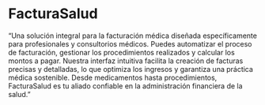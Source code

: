 # FacturaSalud
“Una solución integral para la facturación médica diseñada específicamente para profesionales y consultorios médicos. Puedes automatizar el proceso de facturación, gestionar los procedimientos realizados y calcular los montos a pagar. Nuestra interfaz intuitiva facilita la creación de facturas precisas y detalladas, lo que optimiza los ingresos y garantiza una práctica médica sostenible. Desde medicamentos hasta procedimientos, FacturaSalud es tu aliado confiable en la administración financiera de la salud.”
